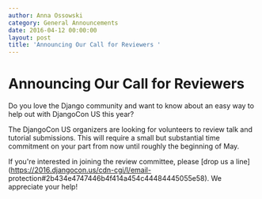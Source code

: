 ```yaml
---
author: Anna Ossowski
category: General Announcements
date: 2016-04-12 00:00:00
layout: post
title: 'Announcing Our Call for Reviewers '
---
```


# Announcing Our Call for Reviewers

Do you love the Django community and want to know about an easy way to help
out with DjangoCon US this year?

The DjangoCon US organizers are looking for volunteers to review talk and
tutorial submissions. This will require a small but substantial time
commitment on your part from now until roughly the beginning of May.

If you're interested in joining the review committee, please [drop us a
line](https://2016.djangocon.us/cdn-cgi/l/email-
protection#2b434e4747446b4f414a454c44484445055e58). We appreciate your help!